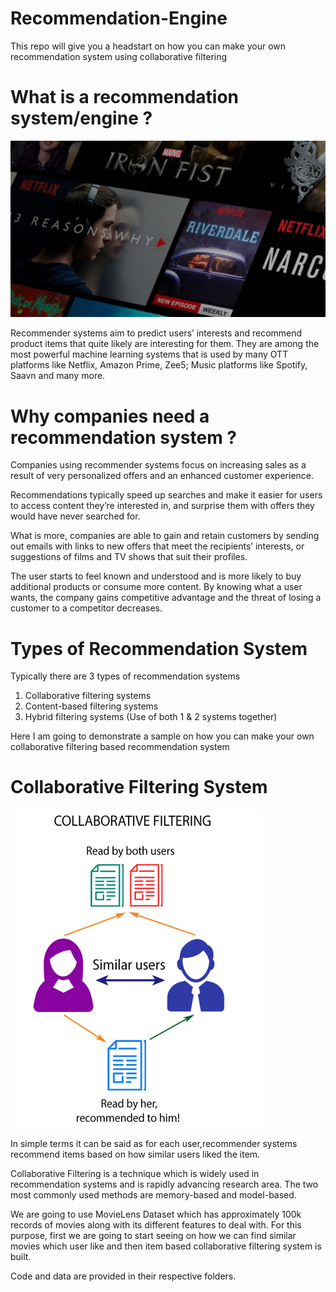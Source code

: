 # Recommendation-Engine
This repo will give you a headstart on how you can make your own recommendation system using collaborative filtering

# What is a recommendation system/engine ?

![recommendation](https://github.com/Shaan5/Recommendation-Engine/blob/master/Recommendation%20Engine/Data/recommendation.jpg)

Recommender systems aim to predict users’ interests and recommend product items that quite likely are interesting for them. They are among the most powerful machine learning systems that is used by many OTT platforms like Netflix, Amazon Prime, Zee5; Music platforms like Spotify, Saavn and many more. 

# Why companies need a recommendation system ?
Companies using recommender systems focus on increasing sales as a result of very personalized offers and an enhanced customer experience.

Recommendations typically speed up searches and make it easier for users to access content they’re interested in, and surprise them with offers they would have never searched for.

What is more, companies are able to gain and retain customers by sending out emails with links to new offers that meet the recipients’ interests, or suggestions of films and TV shows that suit their profiles.

The user starts to feel known and understood and is more likely to buy additional products or consume more content. By knowing what a user wants, the company gains competitive advantage and the threat of losing a customer to a competitor decreases.

# Types of Recommendation System
Typically there are 3 types of recommendation systems
1. Collaborative filtering systems
2. Content-based filtering systems
3. Hybrid filtering systems (Use of both 1 & 2 systems together)

Here I am going to demonstrate a sample on how you can make your own collaborative filtering based recommendation system

# Collaborative Filtering System

![collaborative](https://github.com/Shaan5/Recommendation-Engine/blob/master/Recommendation%20Engine/Data/collaborative.png)

In simple terms it can be said as for each user,recommender systems recommend items based on how similar users liked the item.

Collaborative Filtering is a technique which is widely used in recommendation systems and is rapidly advancing research area. The two most commonly used methods are memory-based and model-based. 

We are going to use MovieLens Dataset which has approximately 100k records of movies along with its different features to deal with.
For this purpose, first we are going to start seeing on how we can find similar movies which user like and then item based collaborative filtering system is built.

Code and data are provided in their respective folders.
